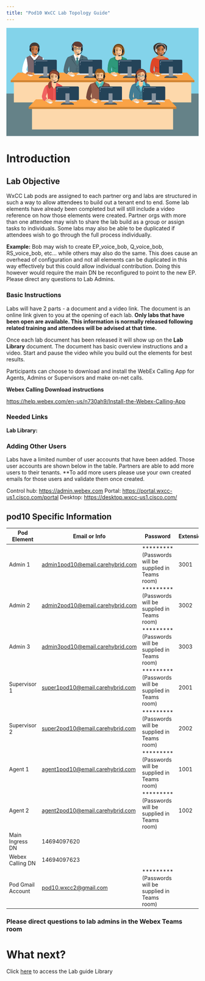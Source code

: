 ```yaml
---
title: "Pod10 WxCC Lab Topology Guide"
---
```

![description](/images/webexcclab.jpg)



# Introduction

## Lab Objective

WxCC Lab pods are assigned to each partner org and labs are structured in such a way to allow attendees to build out a tenant end to end.  Some lab elements have already been completed but will still include a video reference on how those elements were created.  Partner orgs with more than one attendee may wish to share the lab build as a group or assign tasks to individuals.  Some labs may also be able to be duplicated if attendees wish to go through the full process individually.

**Example:**
Bob may wish to create EP_voice_bob, Q_voice_bob, RS_voice_bob, etc... while others may also do the same.  This does cause an overhead of configuration and not all elements can be duplicated in this way effectively but this could allow individual contribution.  Doing this however would require the main DN be reconfigured to point to the new EP. Please direct any questions to Lab Admins.

### Basic Instructions

Labs will have 2 parts - a document and a video link.  The document is an online link given to you at the opening of each lab.  **Only labs that have been open are available.  This information is normally released following related training and attendees will be advised at that time.**

Once each lab document has been released it will show up on the **Lab Library** document.  The document has basic overview instructions and a video.  Start and pause the video while you build out the elements for best results.

Participants can choose to download and install the WebEx Calling App for Agents, Admins or Supervisors and make on-net calls.

**Webex Calling Download instructions**

https://help.webex.com/en-us/n730ah9/Install-the-Webex-Calling-App

### Needed Links 
**Lab Library:**  

### Adding Other Users
Labs have a limited number of user accounts that have been added.  Those user accounts are shown below in the table.  Partners are able to add more users to their tenants.
**To add more users please use your own created emails for those users and validate them once created.
 

Control hub: https://admin.webex.com
Portal: https://portal.wxcc-us1.cisco.com/portal
Desktop: https://desktop.wxcc-us1.cisco.com/

## pod10 Specific Information

| Pod Element        | Email or Info                   | Password  | Extension |
|--------------------|---------------------------------|-----------|-----------|
| Admin 1            | admin1pod10@email.carehybrid.com | ********* (Passwords will be supplied in Teams room) | 3001      |
| Admin 2            | admin2pod10@email.carehybrid.com | ********* (Passwords will be supplied in Teams room) | 3002      |
| Admin 3            | admin3pod10@email.carehybrid.com | ********* (Passwords will be supplied in Teams room) | 3003      |
| Supervisor 1       | super1pod10@email.carehybrid.com | ********* (Passwords will be supplied in Teams room) | 2001      |
| Supervisor 2       | super2pod10@email.carehybrid.com | ********* (Passwords will be supplied in Teams room) | 2002      |
| Agent 1            | agent1pod10@email.carehybrid.com | ********* (Passwords will be supplied in Teams room) | 1001      |
| Agent 2            | agent2pod10@email.carehybrid.com | ********* (Passwords will be supplied in Teams room) | 1002      |
| Main Ingress DN | 14694097620                    |           |           |
| Webex Calling DN | 14694097623                    |           |           |
| Pod Gmail Account  | pod10.wxcc2@gmail.com            | ********* (Passwords will be supplied in Teams room) |           |

### Please direct questions to lab admins in the Webex Teams room

# What next?
Click [here](LabLibrary) to access the Lab guide Library